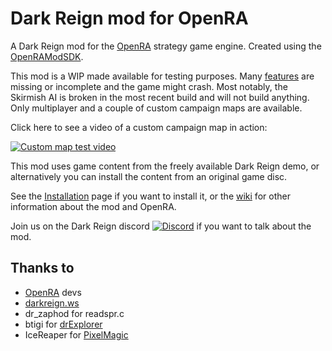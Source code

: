# Dark Reign mod for OpenRA

A Dark Reign mod for the [OpenRA](https://github.com/OpenRA/OpenRA) strategy game engine. Created using the [OpenRAModSDK](https://github.com/OpenRA/OpenRAModSDK).

This mod is a WIP made available for testing purposes. Many [features](https://github.com/drogoganor/DarkReign/wiki/Dark-Reign-features) are missing or incomplete and the game might crash. Most notably, the Skirmish AI is broken in the most recent build and will not build anything. Only multiplayer and a couple of custom campaign maps are available.

Click here to see a video of a custom campaign map in action:

[![Custom map test video](http://img.youtube.com/vi/L64nlsVsk2E/0.jpg)](https://www.youtube.com/watch?v=L64nlsVsk2E "Custom map test video")

This mod uses game content from the freely available Dark Reign demo, or alternatively you can install the content from an original game disc.

See the [Installation](https://github.com/drogoganor/DarkReign/wiki/Installation) page if you want to install it, or the [wiki](https://github.com/drogoganor/DarkReign/wiki) for other information about the mod and OpenRA.

Join us on the Dark Reign discord [![Discord](https://img.shields.io/discord/102860784329052160.svg)](https://discord.gg/3MKcGSW) if you want to talk about the mod.

## Thanks to

* [OpenRA](https://github.com/OpenRA/OpenRA) devs
* [darkreign.ws](http://darkreign.ws/)
* dr_zaphod for readspr.c
* btigi for [drExplorer](https://github.com/btigi/drExplorer)
* IceReaper for [PixelMagic](https://eiveo.net/pixelmagic.html)
